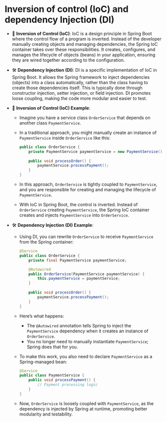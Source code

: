 # Inversion of control (IoC) and dependency Injection (DI)

- 🔄 **Inversion of Control (IoC)**: IoC is a design principle in Spring Boot where the control flow of a program is inverted. Instead of the developer manually creating objects and managing dependencies, the Spring IoC container takes over these responsibilities. It creates, configures, and manages the lifecycle of objects (beans) in your application, ensuring they are wired together according to the configuration.


- 🛠️ **Dependency Injection (DI)**: DI is a specific implementation of IoC in Spring Boot. It allows the Spring framework to inject dependencies (objects) into a class automatically, rather than the class having to create those dependencies itself. This is typically done through constructor injection, setter injection, or field injection. DI promotes loose coupling, making the code more modular and easier to test.


- 🔄 **Inversion of Control (IoC) Example**:
    - Imagine you have a service class `OrderService` that depends on another class `PaymentService`.
    - In a traditional approach, you might manually create an instance of `PaymentService` inside `OrderService` like this:

      ```java
      public class OrderService {
          private PaymentService paymentService = new PaymentService();
          
          public void processOrder() {
              paymentService.processPayment();
          }
      }
      ```

    - In this approach, `OrderService` is tightly coupled to `PaymentService`, and you are responsible for creating and managing the lifecycle of `PaymentService`.

    - With IoC in Spring Boot, the control is inverted. Instead of `OrderService` creating `PaymentService`, the Spring IoC container creates and injects `PaymentService` into `OrderService`.



- 🛠️ **Dependency Injection (DI) Example**:
    - Using DI, you can rewrite `OrderService` to receive `PaymentService` from the Spring container:

      ```java
      @Service
      public class OrderService {
          private final PaymentService paymentService;
  
          @Autowired
          public OrderService(PaymentService paymentService) {
              this.paymentService = paymentService;
          }
          
          public void processOrder() {
              paymentService.processPayment();
          }
      }
      ```

    - Here’s what happens:
        - The `@Autowired` annotation tells Spring to inject the `PaymentService` dependency when it creates an instance of `OrderService`.
        - You no longer need to manually instantiate `PaymentService`; Spring does that for you.

    - To make this work, you also need to declare `PaymentService` as a Spring-managed bean:

      ```java
      @Service
      public class PaymentService {
          public void processPayment() {
              // Payment processing logic
          }
      }
      ```

    - Now, `OrderService` is loosely coupled with `PaymentService`, as the dependency is injected by Spring at runtime, promoting better modularity and testability.